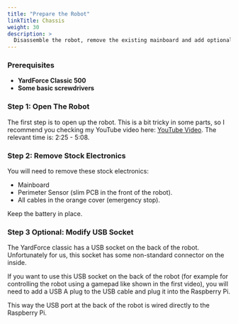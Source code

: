 ```yaml
---
title: "Prepare the Robot"
linkTitle: Chassis
weight: 30
description: >
  Disassemble the robot, remove the existing mainboard and add optionally a USB connector.
---
```


### Prerequisites
- **YardForce Classic 500**
- **Some basic screwdrivers**

### Step 1: Open The Robot
The first step is to open up the robot. This is a bit tricky in some parts, so I recommend you checking my YouTube video here: [<i class="fa fa-brands fa-youtube"></i> YouTube Video](https://youtu.be/_bImqD-pQSA?t=148). The relevant time is: 2:25 - 5:08.

### Step 2: Remove Stock Electronics
You will need to remove these stock electronics:
- Mainboard
- Perimeter Sensor (slim PCB in the front of the robot).
- All cables in the orange cover (emergency stop).

Keep the battery in place.

### Step 3 **Optional**: Modify USB Socket
The YardForce classic has a USB socket on the back of the robot. Unfortunately for us, this socket has some non-standard connector on the inside.

If you want to use this USB socket on the back of the robot (for example for controlling the robot using a gamepad like shown in the first video), you will need to add a USB A plug to the USB cable and plug it into the Raspberry Pi.

This way the USB port at the back of the robot is wired directly to the Raspberry Pi.

